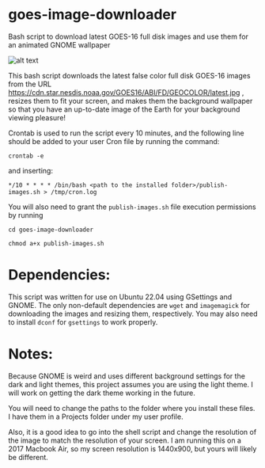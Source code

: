 # goes-image-downloader
Bash script to download latest GOES-16 full disk images and use them for an animated GNOME wallpaper

![alt text](https://github.com/jackcop/goes-image-downloader/blob/main/goes-wallpaper.gif?raw=true)

This bash script downloads the latest false color full disk GOES-16 images from the URL https://cdn.star.nesdis.noaa.gov/GOES16/ABI/FD/GEOCOLOR/latest.jpg , resizes them to fit your screen, and makes them the background wallpaper so that you have an up-to-date image of the Earth for your background viewing pleasure!

Crontab is used to run the script every 10 minutes, and the following line should be added to your user Cron file by running the command:

`crontab -e`

and inserting:

`*/10 * * * * /bin/bash <path to the installed folder>/publish-images.sh > /tmp/cron.log`

You will also need to grant the `publish-images.sh` file execution permissions by running

`cd goes-image-downloader`

`chmod a+x publish-images.sh`

# Dependencies:
This script was written for use on Ubuntu 22.04 using GSettings and GNOME.
The only non-default dependencies are `wget` and `imagemagick` for downloading the images and resizing them, respectively. You may also need to install `dconf` for `gsettings` to work properly.

# Notes:
Because GNOME is weird and uses different background settings for the dark and light themes, this project assumes you are using the light theme. I will work on getting the dark theme working in the future.

You will need to change the paths to the folder where you install these files. I have them in a Projects folder under my user profile.

Also, it is a good idea to go into the shell script and change the resolution of the image to match the resolution of your screen. I am running this on a 2017 Macbook Air, so my screen resolution is 1440x900, but yours will likely be different.

